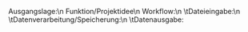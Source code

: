 Ausgangslage:\n
Funktion/Projektidee\n
Workflow:\n
	\tDateieingabe:\n
	\tDatenverarbeitung/Speicherung:\n
	\tDatenausgabe: